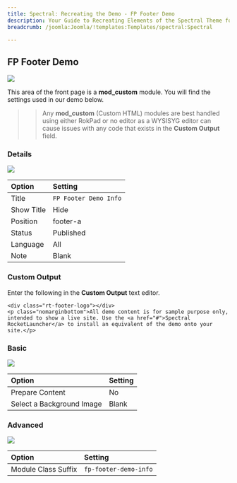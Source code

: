 ```yaml
---
title: Spectral: Recreating the Demo - FP Footer Demo
description: Your Guide to Recreating Elements of the Spectral Theme for Joomla
breadcrumb: /joomla:Joomla/!templates:Templates/spectral:Spectral

---
```


FP Footer Demo
-----

![][demo]

This area of the front page is a **mod_custom** module. You will find the settings used in our demo below.

>> Any **mod_custom** (Custom HTML) modules are best handled using either RokPad or no editor as a WYSISYG editor can cause issues with any code that exists in the **Custom Output** field.

### Details

![][demo2]

| Option     | Setting     |  
| :--------- | :---------- |  
| Title      | `FP Footer Demo Info` |  
| Show Title | Hide        |  
| Position   | footer-a    |  
| Status     | Published   |  
| Language   | All         |  
| Note       | Blank       |  

### Custom Output

Enter the following in the **Custom Output** text editor.

~~~
<div class="rt-footer-logo"></div>
<p class="nomarginbottom">All demo content is for sample purpose only, intended to show a live site. Use the <a href="#">Spectral RocketLauncher</a> to install an equivalent of the demo onto your site.</p>
~~~

### Basic

![][demo3]

| Option                    | Setting |
| :------------------------ | :------ |
| Prepare Content           | No      |
| Select a Background Image | Blank   |

### Advanced

![][demo4]

| Option              | Setting               |  
| :------------------ | :-------------------- |  
| Module Class Suffix | `fp-footer-demo-info` |  

[demo]: assets/demo_14.jpeg
[demo2]: assets/info_1.jpeg
[demo3]: assets/info_2.jpeg
[demo4]: assets/info_3.jpeg